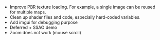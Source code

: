 * Improve PBR texture loading. For example, a single image can be reused for multiple maps.
* Clean up shader files and code, especially hard-coded variables.
* Add imgui for debugging purpose
* Deferred + SSAO demo
* Zoom does not work (mouse scroll)
